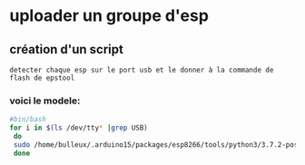 # uploader un groupe d'esp 
## création d'un script
    detecter chaque esp sur le port usb et le donner à la commande de flash de epstool

###    voici le modele:

```sh
#bin/bash
for i in $(ls /dev/tty* |grep USB)
 do 
 sudo /home/bulleux/.arduino15/packages/esp8266/tools/python3/3.7.2-post1/python3 /home/bulleux/.arduino15/packages/esp8266/hardware/esp8266/2.7.4/tools/upload.py --chip esp8266 --port $i --baud 115200 --before default_reset --after hard_reset write_flash 0x0 /tmp/arduino_build_875157/sondeJardin.ino.bin
 done
```